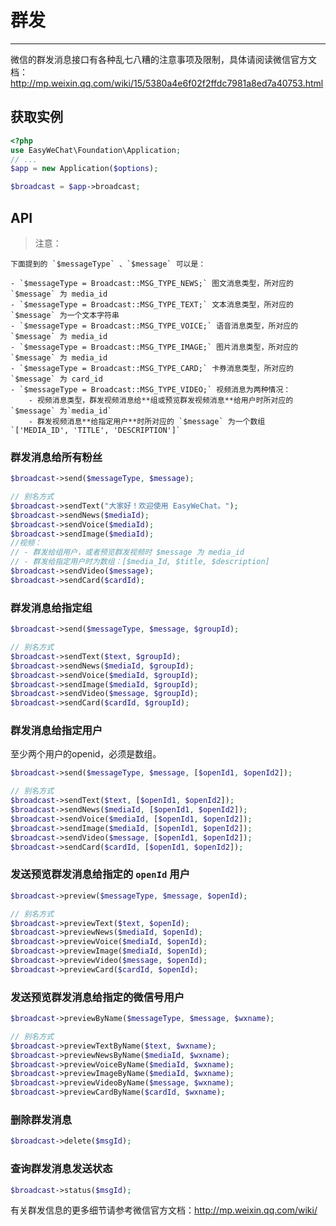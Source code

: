 # 群发
---

微信的群发消息接口有各种乱七八糟的注意事项及限制，具体请阅读微信官方文档：http://mp.weixin.qq.com/wiki/15/5380a4e6f02f2ffdc7981a8ed7a40753.html

## 获取实例

```php
<?php
use EasyWeChat\Foundation\Application;
// ...
$app = new Application($options);

$broadcast = $app->broadcast;

```

## API

> 注意：

    下面提到的 `$messageType` 、`$message` 可以是：

    - `$messageType = Broadcast::MSG_TYPE_NEWS;` 图文消息类型，所对应的 `$message` 为 media_id
    - `$messageType = Broadcast::MSG_TYPE_TEXT;` 文本消息类型，所对应的 `$message` 为一个文本字符串
    - `$messageType = Broadcast::MSG_TYPE_VOICE;` 语音消息类型，所对应的 `$message` 为 media_id
    - `$messageType = Broadcast::MSG_TYPE_IMAGE;` 图片消息类型，所对应的 `$message` 为 media_id
    - `$messageType = Broadcast::MSG_TYPE_CARD;` 卡券消息类型，所对应的 `$message` 为 card_id
    - `$messageType = Broadcast::MSG_TYPE_VIDEO;` 视频消息为两种情况：
        - 视频消息类型，群发视频消息给**组或预览群发视频消息**给用户时所对应的 `$message` 为`media_id`
        - 群发视频消息**给指定用户**时所对应的 `$message` 为一个数组 `['MEDIA_ID', 'TITLE', 'DESCRIPTION']`


### 群发消息给所有粉丝

```php
$broadcast->send($messageType, $message);

// 别名方式
$broadcast->sendText("大家好！欢迎使用 EasyWeChat。");
$broadcast->sendNews($mediaId);
$broadcast->sendVoice($mediaId);
$broadcast->sendImage($mediaId);
//视频：
// - 群发给组用户，或者预览群发视频时 $message 为 media_id
// - 群发给指定用户时为数组：[$media_Id, $title, $description]
$broadcast->sendVideo($message);
$broadcast->sendCard($cardId);
```

### 群发消息给指定组

```php
$broadcast->send($messageType, $message, $groupId);

// 别名方式
$broadcast->sendText($text, $groupId);
$broadcast->sendNews($mediaId, $groupId);
$broadcast->sendVoice($mediaId, $groupId);
$broadcast->sendImage($mediaId, $groupId);
$broadcast->sendVideo($message, $groupId);
$broadcast->sendCard($cardId, $groupId);
```

### 群发消息给指定用户

至少两个用户的openid，必须是数组。

```php
$broadcast->send($messageType, $message, [$openId1, $openId2]);

// 别名方式
$broadcast->sendText($text, [$openId1, $openId2]);
$broadcast->sendNews($mediaId, [$openId1, $openId2]);
$broadcast->sendVoice($mediaId, [$openId1, $openId2]);
$broadcast->sendImage($mediaId, [$openId1, $openId2]);
$broadcast->sendVideo($message, [$openId1, $openId2]);
$broadcast->sendCard($cardId, [$openId1, $openId2]);
```

### 发送预览群发消息给指定的 `openId` 用户

```php
$broadcast->preview($messageType, $message, $openId);

// 别名方式
$broadcast->previewText($text, $openId);
$broadcast->previewNews($mediaId, $openId);
$broadcast->previewVoice($mediaId, $openId);
$broadcast->previewImage($mediaId, $openId);
$broadcast->previewVideo($message, $openId);
$broadcast->previewCard($cardId, $openId);
```

### 发送预览群发消息给指定的微信号用户

```php
$broadcast->previewByName($messageType, $message, $wxname);

// 别名方式
$broadcast->previewTextByName($text, $wxname);
$broadcast->previewNewsByName($mediaId, $wxname);
$broadcast->previewVoiceByName($mediaId, $wxname);
$broadcast->previewImageByName($mediaId, $wxname);
$broadcast->previewVideoByName($message, $wxname);
$broadcast->previewCardByName($cardId, $wxname);
```

### 删除群发消息

```php
$broadcast->delete($msgId);
```

### 查询群发消息发送状态

```php
$broadcast->status($msgId);
```

有关群发信息的更多细节请参考微信官方文档：http://mp.weixin.qq.com/wiki/
